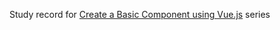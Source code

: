 Study record for [Create a Basic Component using Vue.js](https://egghead.io/lessons/vue-create-a-basic-component-using-vue-js) series
